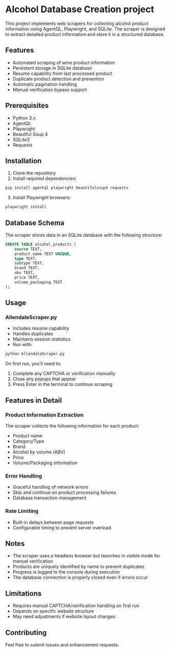# Alcohol Database Creation project

This project implements web scrapers for collecting alcohol product information using AgentQL, Playwright, and SQLite. The scraper is designed to extract detailed product information and store it in a structured database.

## Features

- Automated scraping of wine product information
- Persistent storage in SQLite database
- Resume capability from last processed product
- Duplicate product detection and prevention
- Automatic pagination handling
- Manual verification bypass support

## Prerequisites

- Python 3.x
- AgentQL
- Playwright
- Beautiful Soup 4
- SQLite3
- Requests

## Installation

1. Clone the repository
2. Install required dependencies:
```bash
pip install agentql playwright beautifulsoup4 requests
```
3. Install Playwright browsers:
```bash
playwright install
```

## Database Schema

The scraper stores data in an SQLite database with the following structure:

```sql
CREATE TABLE alcohol_products (
    source TEXT,
    product_name TEXT UNIQUE,
    type TEXT,
    subtype TEXT,
    brand TEXT,
    abv TEXT,
    price TEXT,
    volume_packaging TEXT
);
```

## Usage

### AllendaleScraper.py
- Includes resume capability
- Handles duplicates
- Maintains session statistics
- Run with:
```bash
python AllendaleScraper.py
```

On first run, you'll need to:
1. Complete any CAPTCHA or verification manually
2. Close any popups that appear
3. Press Enter in the terminal to continue scraping

## Features in Detail

### Product Information Extraction
The scraper collects the following information for each product:
- Product name
- Category/Type
- Brand
- Alcohol by volume (ABV)
- Price
- Volume/Packaging information

### Error Handling
- Graceful handling of network errors
- Skip and continue on product processing failures
- Database transaction management

### Rate Limiting
- Built-in delays between page requests
- Configurable timing to prevent server overload

## Notes

- The scraper uses a headless browser but launches in visible mode for manual verification
- Products are uniquely identified by name to prevent duplicates
- Progress is logged to the console during execution
- The database connection is properly closed even if errors occur

## Limitations

- Requires manual CAPTCHA/verification handling on first run
- Depends on specific website structure
- May need adjustments if website layout changes

## Contributing

Feel free to submit issues and enhancement requests.
